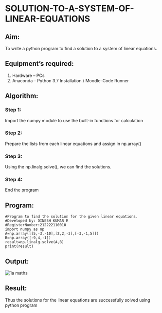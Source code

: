 # SOLUTION-TO-A-SYSTEM-OF-LINEAR-EQUATIONS


## Aim:


To write a python program to find a solution to a system of linear equations.


## Equipment’s required: 

1. 	Hardware – PCs
2. 	Anaconda – Python 3.7 Installation / Moodle-Code Runner


## Algorithm:

### Step 1:

Import the numpy module to use the built-in functions for calculation
### Step 2: 

Prepare the lists from each linear equations and assign in np.array()
### Step 3: 

Using the np.linalg.solve(), we can find the solutions.
### Step 4: 

End the program


## Program:

```
#Program to find the solution for the given linear equations.
#Developed by: DINESH KUMAR R
#RegisterNumber:212222110010
import numpy as np
A=np.array([[5,-3,-10],[2,2,-3],[-3,-1,5]])
B=np.array([-9,4,-1])
result=np.linalg.solve(A,B)
print(result)
```

## Output:

![1a maths](https://user-images.githubusercontent.com/119477784/228246856-ec574483-9ebe-498b-9557-a0c57145012e.png)

## Result:

Thus the solutions for the linear equations are successfully solved using python program

